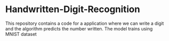 # Handwritten-Digit-Recognition

This repository contains a code for a application where we can write a digit and the algorithm predicts the number written. The model trains using MNIST dataset

